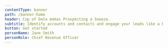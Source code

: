 ```yaml
---
contentType: banner
path: /banner-home
header: Cup of Data makes Prospecting a Sneeze.
subtitle: Identify accounts and contacts and engage your leads like a boss.
button: Get started
personName: Jane Smith
personRole: Chief Revenue Officer
---
```


